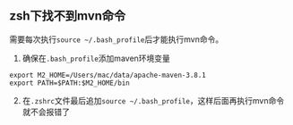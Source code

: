 ## zsh下找不到mvn命令

需要每次执行`source ~/.bash_profile`后才能执行mvn命令。

1. 确保在`.bash_profile`添加maven环境变量

```shell
export M2_HOME=/Users/mac/data/apache-maven-3.8.1
export PATH=$PATH:$M2_HOME/bin
```

2. 在`.zshrc`文件最后追加`source ~/.bash_profile`，这样后面再执行mvn命令就不会报错了




